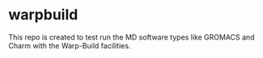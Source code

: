 # warpbuild
This repo is created to test run the MD software types like GROMACS and Charm with the Warp-Build facilities.  
